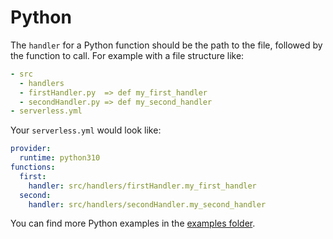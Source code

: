 # Python

The `handler` for a Python function should be the path to the file, followed by the function to call. For example with a file structure like:

```yml
- src
  - handlers
  - firstHandler.py  => def my_first_handler
  - secondHandler.py => def my_second_handler
- serverless.yml
```

Your `serverless.yml` would look like:

```yml
provider:
  runtime: python310
functions:
  first:
    handler: src/handlers/firstHandler.my_first_handler
  second:
    handler: src/handlers/secondHandler.my_second_handler
```

You can find more Python examples in the [examples folder](../examples).
